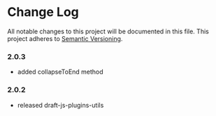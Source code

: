 # Change Log

All notable changes to this project will be documented in this file.
This project adheres to [Semantic Versioning](http://semver.org/).

### 2.0.3
- added collapseToEnd method

### 2.0.2
- released draft-js-plugins-utils
